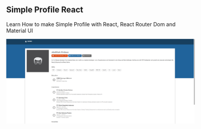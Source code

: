 ## Simple Profile React
Learn How to make Simple Profile with React, React Router Dom and Material UI

![Screenshot](sc.png)